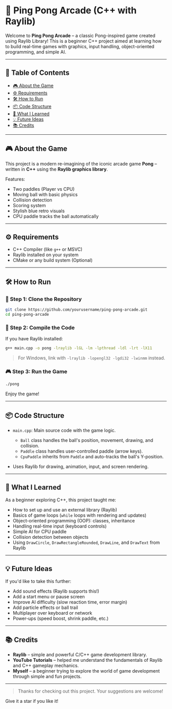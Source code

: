 # 🏓 Ping Pong Arcade (C++ with Raylib)

Welcome to **Ping Pong Arcade** – a classic Pong-inspired game created using Raylib Library! This is a beginner C++ project aimed at learning how to build real-time games with graphics, input handling, object-oriented programming, and simple AI.

---

## 📜 Table of Contents

* [🎮 About the Game](#-about-the-game)
* [⚙️ Requirements](#️-requirements)
* [🛠️ How to Run](#️-how-to-run)
* [📦 Code Structure](#-code-structure)
* [🧠 What I Learned](#-what-i-learned)
* [💡 Future Ideas](#-future-ideas)
* [📚 Credits](#-credits)

---

## 🎮 About the Game

This project is a modern re-imagining of the iconic arcade game **Pong** – written in **C++** using the **Raylib graphics library**.

Features:

* Two paddles (Player vs CPU)
* Moving ball with basic physics
* Collision detection
* Scoring system
* Stylish blue retro visuals
* CPU paddle tracks the ball automatically

---

## ⚙️ Requirements

* C++ Compiler (like `g++` or MSVC)
* Raylib installed on your system
* CMake or any build system (Optional)

---

## 🛠️ How to Run

### 🔧 Step 1: Clone the Repository

```bash
git clone https://github.com/yourusername/ping-pong-arcade.git
cd ping-pong-arcade
```

### 🔧 Step 2: Compile the Code

If you have Raylib installed:

```bash
g++ main.cpp -o pong -lraylib -lGL -lm -lpthread -ldl -lrt -lX11
```

> For Windows, link with `-lraylib -lopengl32 -lgdi32 -lwinmm` instead.

### 🎮 Step 3: Run the Game

```bash
./pong
```

Enjoy the game!

---

## 📦 Code Structure

* `main.cpp`: Main source code with the game logic.

  * `Ball` class handles the ball's position, movement, drawing, and collision.
  * `Paddle` class handles user-controlled paddle (arrow keys).
  * `CpuPaddle` inherits from `Paddle` and auto-tracks the ball's Y-position.
* Uses Raylib for drawing, animation, input, and screen rendering.

---

## 🧠 What I Learned

As a beginner exploring C++, this project taught me:

* How to set up and use an external library (Raylib)
* Basics of game loops (`while` loops with rendering and updates)
* Object-oriented programming (OOP): classes, inheritance
* Handling real-time input (keyboard controls)
* Simple AI for CPU paddle
* Collision detection between objects
* Using `DrawCircle`, `DrawRectangleRounded`, `DrawLine`, and `DrawText` from Raylib

---

## 💡 Future Ideas

If you'd like to take this further:

* Add sound effects (Raylib supports this!)
* Add a start menu or pause screen
* Improve AI difficulty (slow reaction time, error margin)
* Add particle effects or ball trail
* Multiplayer over keyboard or network
* Power-ups (speed boost, shrink paddle, etc.)

---

## 📚 Credits

* **Raylib** – simple and powerful C/C++ game development library.
* **YouTube Tutorials** – helped me understand the fundamentals of Raylib and C++ gameplay mechanics.
* **Myself** – a beginner trying to explore the world of game development through simple and fun projects.

---

> Thanks for checking out this project. Your suggestions are welcome!

Give it a star if you like it!

